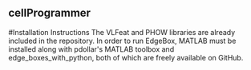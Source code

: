 ## cellProgrammer

#Installation Instructions
The VLFeat and PHOW libraries are already included in the repository. In order to run EdgeBox, MATLAB must be installed along with pdollar's MATLAB toolbox and edge_boxes_with_python, both of which are freely available on GitHub.
